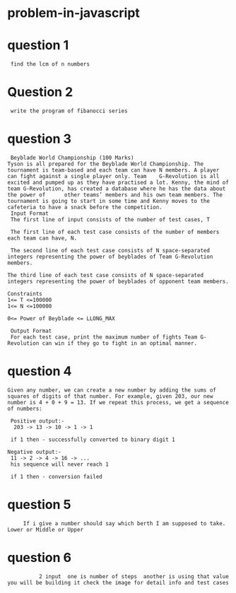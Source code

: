 # problem-in-javascript

# question 1 
     find the lcm of n numbers 
     
# Question 2
     write the program of fibanocci series
# question 3
     Beyblade World Championship (100 Marks)
    Tyson is all prepared for the Beyblade World Championship. The tournament is team-based and each team can have N members. A player can fight against a single player only. Team    G-Revolution is all excited and pumped up as they have practised a lot. Kenny, the mind of team G-Revolution, has created a database where he has the data about the power of      other teams’ members and his own team members. The tournament is going to start in some time and Kenny moves to the cafeteria to have a snack before the competition.
     Input Format
     The first line of input consists of the number of test cases, T

     The first line of each test case consists of the number of members each team can have, N.

     The second line of each test case consists of N space-separated integers representing the power of beyblades of Team G-Revolution members.

    The third line of each test case consists of N space-separated integers representing the power of beyblades of opponent team members.

    Constraints
    1<= T <=100000
    1<= N <=100000

    0<= Power of Beyblade <= LLONG_MAX

     Output Format
     For each test case, print the maximum number of fights Team G-Revolution can win if they go to fight in an optimal manner.

# question 4
    Given any number, we can create a new number by adding the sums of squares of digits of that number. For example, given 203, our new number is 4 + 0 + 9 = 13. If we repeat this process, we get a sequence of numbers:

     Positive output:-
      203 -> 13 -> 10 -> 1 -> 1

     if 1 then - successfully converted to binary digit 1

    Negative output:-
     11 -> 2 -> 4 -> 16 -> ...
     his sequence will never reach 1

     if 1 then - conversion failed


# question 5 
         If i give a number should say which berth I am supposed to take.   Lower or Middle or Upper
 
 # question 6 
              2 input  one is number of steps  another is using that value you will be building it check the image for detail info and test cases
